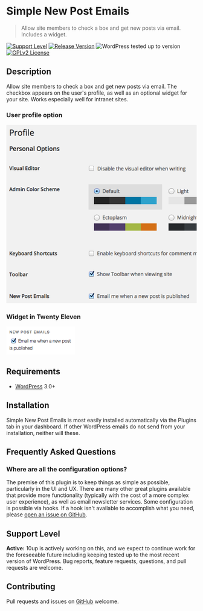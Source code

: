 # Simple New Post Emails

> Allow site members to check a box and get new posts via email. Includes a widget.

[![Support Level](https://img.shields.io/badge/support-active-green.svg)](#support-level) [![Release Version](https://img.shields.io/github/tag/10up/simple-new-post-emails.svg?label=release)](https://github.com/10up/simple-new-post-emails/releases/latest) ![WordPress tested up to version](https://img.shields.io/badge/WordPress-v5.3%20tested-success.svg) [![GPLv2 License](https://img.shields.io/github/license/10up/simple-new-post-emails.svg)](https://github.com/10up/simple-new-post-emails/blob/develop/LICENSE.md)

## Description

Allow site members to check a box and get new posts via email. The checkbox appears on the user's profile, as well as an optional widget for your site. Works especially well for intranet sites.

### User profile option

![User profile option](assets/screenshot-1.png)

### Widget in Twenty Eleven

![Widget in Twenty Eleven](assets/screenshot-2.png)

## Requirements

* [WordPress](http://wordpress.org) 3.0+

## Installation

Simple New Post Emails is most easily installed automatically via the Plugins tab in your dashboard. If other WordPress emails do not send from your installation, neither will these.

## Frequently Asked Questions

### Where are all the configuration options?

The premise of this plugin is to keep things as simple as possible, particularly in the UI and UX. There are many other great plugins available that provide more functionality (typically with the cost of a more complex user experience), as well as email newsletter services. Some configuration is possible via hooks. If a hook isn't available to accomplish what you need, please [open an issue on GitHub](https://github.com/10up/simple-new-post-emails/issues).

## Support Level

**Active:** 10up is actively working on this, and we expect to continue work for the foreseeable future including keeping tested up to the most recent version of WordPress.  Bug reports, feature requests, questions, and pull requests are welcome.

## Contributing

Pull requests and issues on [GitHub](https://github.com/10up/simple-new-post-emails) welcome.
